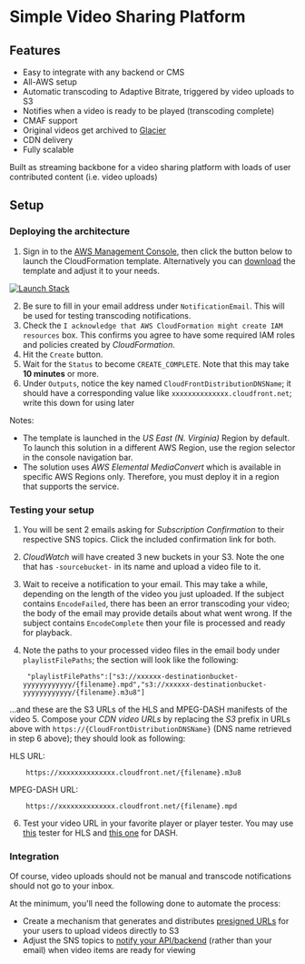 # Simple Video Sharing Platform

## Features
* Easy to integrate with any backend or CMS
* All-AWS setup
* Automatic transcoding to Adaptive Bitrate, triggered by video uploads to S3
* Notifies when a video is ready to be played (transcoding complete)
* CMAF support
* Original videos get archived to [Glacier](https://aws.amazon.com/glacier/)
* CDN delivery
* Fully scalable

Built as streaming backbone for a video sharing platform with loads of user contributed content (i.e. video uploads)

## Setup

### Deploying the architecture

1. Sign in to the [AWS Management Console](https://aws.amazon.com/console), then click the button below to launch the CloudFormation template. Alternatively you can [download](template.yaml) the template and adjust it to your needs.

[![Launch Stack](https://cdn.rawgit.com/buildkite/cloudformation-launch-stack-button-svg/master/launch-stack.svg)](https://console.aws.amazon.com/cloudformation/home#/stacks/create/review?stackName=simple-video-sharing-platform&templateURL=https://s3.amazonaws.com/lostshadow/simple-video-sharing-platform/template.yaml)

2. Be sure to fill in your email address under `NotificationEmail`. This will be used for testing transcoding notifications.
3. Check the `I acknowledge that AWS CloudFormation might create IAM resources` box. This confirms you agree to have some required IAM roles and policies created by *CloudFormation*.
4. Hit the `Create` button. 
5. Wait for the `Status` to become `CREATE_COMPLETE`. Note that this may take **10 minutes** or more.
6. Under `Outputs`, notice the key named `CloudFrontDistributionDNSName`; it should have a corresponding value like `xxxxxxxxxxxxxx.cloudfront.net`; write this down for using later

Notes:
* The template is launched in the *US East (N. Virginia)* Region by default. To launch this solution in a different AWS Region, use the region selector in the console navigation bar.
* The solution uses *AWS Elemental MediaConvert* which is available in specific AWS Regions only. Therefore, you must deploy it in a region that supports the service.

### Testing your setup

1. You will be sent 2 emails asking for *Subscription Confirmation* to their respective SNS topics. Click the included confirmation link for both. 
2. *CloudWatch* will have created 3 new buckets in your S3. Note the one that has `-sourcebucket-` in its name and upload a video file to it. 
3. Wait to receive a notification to your email. This may take a while, depending on the length of the video you just uploaded. If the subject contains `EncodeFailed`, there has been an error transcoding your video; the body of the email may provide details about what went wrong. If the subject contains `EncodeComplete` then your file is processed and ready for playback.
4. Note the paths to your processed video files in the email body under `playlistFilePaths`; the section will look like the  following:

		"playlistFilePaths":["s3://xxxxxx-destinationbucket-yyyyyyyyyyyy/{filename}.mpd","s3://xxxxxx-destinationbucket-yyyyyyyyyyyy/{filename}.m3u8"]

...and these are the S3 URLs of the HLS and MPEG-DASH manifests of the video
5. Compose your *CDN video URLs* by replacing the *S3* prefix in URLs above with `https://{CloudFrontDistributionDNSName}` (DNS name retrieved in step 6 above); they should look as following:

HLS URL:

		https://xxxxxxxxxxxxxx.cloudfront.net/{filename}.m3u8

MPEG-DASH URL:
	
		https://xxxxxxxxxxxxxx.cloudfront.net/{filename}.mpd

6. Test your video URL in your favorite player or player tester. 
You may use [this](https://video-dev.github.io/hls.js/demo/) tester for HLS and [this one](https://players.akamai.com/dash) for DASH.

### Integration

Of course, video uploads should not be manual and transcode notifications should not go to your inbox. 

At the minimum, you'll need the following done to automate the process:

* Create a mechanism that generates and distributes [presigned URLs](https://docs.aws.amazon.com/AmazonS3/latest/dev/PresignedUrlUploadObject.html) for your users to upload videos directly to S3
* Adjust the SNS topics to [notify your API/backend](https://docs.aws.amazon.com/sns/latest/dg/sns-http-https-endpoint-as-subscriber.html) (rather than your email) when video items are ready for viewing

